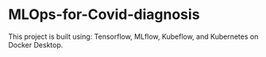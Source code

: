 # MLOps-for-Covid-diagnosis
This project is built using: Tensorflow, MLflow, Kubeflow, and Kubernetes on Docker Desktop.

